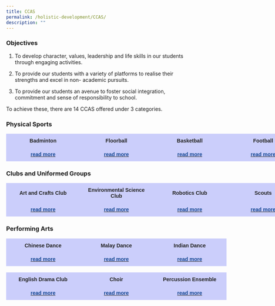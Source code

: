```yaml
---
title: CCAS
permalink: /holistic-development/CCAS/
description: ""
---
```

### Objectives

1. To develop character, values, leadership and life skills in our students through engaging activities.

2. To provide our students with a variety of platforms to realise their strengths and excel in non- academic pursuits.

3. To provide our students an avenue to foster social integration, commitment and sense of responsibility to school. 


To achieve these, there are 14 CCAS offered under 3 categories.


### Physical Sports 

<style type="text/css">
.tg  {border-collapse:collapse;border-spacing:0;margin:0px auto;}
.tg td{border-color:black;border-style:solid;border-width:1px;font-family:Arial, sans-serif;font-size:14px;
  overflow:hidden;padding:10px 5px;word-break:normal;}
.tg th{border-color:black;border-style:solid;border-width:1px;font-family:Arial, sans-serif;font-size:14px;
  font-weight:normal;overflow:hidden;padding:10px 5px;word-break:normal;}
.tg .tg-9ve2{background-color:#cbcefb;border-color:#cbcefb;color:#222;font-weight:bold;text-align:center;vertical-align:middle}
.tg .tg-xccu{background-color:#cbcefb;border-color:#cbcefb;color:#134693;font-weight:bold;text-align:center;vertical-align:middle}
</style>
<table class="tg" style="undefined;table-layout: fixed; width: 800px">
<colgroup>
<col style="width: 200px">
<col style="width: 200px">
<col style="width: 200px">
<col style="width: 200px">
</colgroup>
<tbody>
  <tr>
    <td class="tg-9ve2"><span style="color:#222">Badminton</span></td>
    <td class="tg-9ve2"><span style="color:#222">Floorball</span></td>
    <td class="tg-9ve2"><span style="color:#222">Basketball</span></td>
    <td class="tg-9ve2"><span style="color:#222">Football</span></td>
  </tr>
  <tr>
    <td class="tg-xccu"><a href="/ccas/Physical-Sports/badminton/" target="_blank" rel="noopener noreferrer"><span style="text-decoration:none;color:#134693">read more</span></a></td>
    <td class="tg-9ve2"><a href="/ccas/Physical-Sports/floorball/" target="_blank" rel="noopener noreferrer"><span style="text-decoration:none;color:#134693">read more</span></a></td>
    <td class="tg-9ve2"><a href="/ccas/Physical-Sports/basketball/" target="_blank" rel="noopener noreferrer"><span style="text-decoration:none;color:#134693">read more</span></a></td>
    <td class="tg-9ve2"><a href="/ccas/Physical-Sports/football/" target="_blank" rel="noopener noreferrer"><span style="text-decoration:none;color:#134693">read more</span></a></td>
  </tr>
</tbody>
</table>


### Clubs and Uniformed Groups 

<style type="text/css">
.tg  {border-collapse:collapse;border-spacing:0;margin:0px auto;}
.tg td{border-color:black;border-style:solid;border-width:1px;font-family:Arial, sans-serif;font-size:14px;
  overflow:hidden;padding:10px 5px;word-break:normal;}
.tg th{border-color:black;border-style:solid;border-width:1px;font-family:Arial, sans-serif;font-size:14px;
  font-weight:normal;overflow:hidden;padding:10px 5px;word-break:normal;}
.tg .tg-9ve2{background-color:#cbcefb;border-color:#cbcefb;color:#222;font-weight:bold;text-align:center;vertical-align:middle}
.tg .tg-xccu{background-color:#cbcefb;border-color:#cbcefb;color:#134693;font-weight:bold;text-align:center;vertical-align:middle}
</style>
<table class="tg" style="undefined;table-layout: fixed; width: 800px">
<colgroup>
<col style="width: 200px">
<col style="width: 200px">
<col style="width: 200px">
<col style="width: 200px">
</colgroup>
<tbody>
  <tr>
    <td class="tg-9ve2"><span style="color:#222">Art and Crafts Club</span></td>
    <td class="tg-9ve2"><span style="color:#222">Environmental Science Club</span></td>
    <td class="tg-9ve2"><span style="color:#222">Robotics Club</span></td>
    <td class="tg-9ve2"><span style="color:#222">Scouts</span></td>
  </tr>
  <tr>
    <td class="tg-xccu"><a href="/ccas/Clubs-and-Uniformed-Groups/arts-and-crafts-club/" target="_blank" rel="noopener noreferrer"><span style="text-decoration:none;color:#134693">read more</span></a></td>
    <td class="tg-9ve2"><a href="/ccas/Clubs-and-Uniformed-Groups/environmental-science-club/" target="_blank" rel="noopener noreferrer"><span style="text-decoration:none;color:#134693">read more</span></a></td>
    <td class="tg-9ve2"><a href="/ccas/Clubs-and-Uniformed-Groups/robotics-club/" target="_blank" rel="noopener noreferrer"><span style="text-decoration:none;color:#134693">read more</span></a></td>
    <td class="tg-9ve2"><a href="/ccas/Clubs-and-Uniformed-Groups/scouts/" target="_blank" rel="noopener noreferrer"><span style="text-decoration:none;color:#134693">read more</span></a></td>
  </tr>
</tbody>
</table>


### Performing Arts

<style type="text/css">
.tg  {border-collapse:collapse;border-spacing:0;margin:0px auto;}
.tg td{border-color:black;border-style:solid;border-width:1px;font-family:Arial, sans-serif;font-size:14px;
  overflow:hidden;padding:10px 5px;word-break:normal;}
.tg th{border-color:black;border-style:solid;border-width:1px;font-family:Arial, sans-serif;font-size:14px;
  font-weight:normal;overflow:hidden;padding:10px 5px;word-break:normal;}
.tg .tg-9ve2{background-color:#cbcefb;border-color:#cbcefb;color:#222;font-weight:bold;text-align:center;vertical-align:middle}
.tg .tg-xccu{background-color:#cbcefb;border-color:#cbcefb;color:#134693;font-weight:bold;text-align:center;vertical-align:middle}
</style>
<table class="tg" style="undefined;table-layout: fixed; width: 600px">
<colgroup>
<col style="width: 200px">
<col style="width: 200px">
<col style="width: 200px">
</colgroup>
<tbody>
  <tr>
    <td class="tg-9ve2"><span style="color:#222">Chinese Dance</span></td>
    <td class="tg-9ve2"><span style="color:#222">Malay Dance</span></td>
    <td class="tg-9ve2"><span style="color:#222">Indian Dance</span></td>
  </tr>
  <tr>
    <td class="tg-xccu"><a href="/ccas/Performing-Arts/chinese-dance/" target="_blank" rel="noopener noreferrer"><span style="text-decoration:none;color:#134693">read more</span></a></td>
    <td class="tg-9ve2"><a href="/ccas/Performing-Arts/malay-dance/" target="_blank" rel="noopener noreferrer"><span style="text-decoration:none;color:#134693">read more</span></a></td>
    <td class="tg-9ve2"><a href="/ccas/Performing-Arts/indian-dance/" target="_blank" rel="noopener noreferrer"><span style="text-decoration:none;color:#134693">read more</span></a></td>
  </tr>
</tbody>
</table>
<br>
<style type="text/css">
.tg  {border-collapse:collapse;border-spacing:0;margin:0px auto;}
.tg td{border-color:black;border-style:solid;border-width:1px;font-family:Arial, sans-serif;font-size:14px;
  overflow:hidden;padding:10px 5px;word-break:normal;}
.tg th{border-color:black;border-style:solid;border-width:1px;font-family:Arial, sans-serif;font-size:14px;
  font-weight:normal;overflow:hidden;padding:10px 5px;word-break:normal;}
.tg .tg-9ve2{background-color:#cbcefb;border-color:#cbcefb;color:#222;font-weight:bold;text-align:center;vertical-align:middle}
.tg .tg-xccu{background-color:#cbcefb;border-color:#cbcefb;color:#134693;font-weight:bold;text-align:center;vertical-align:middle}
</style>
<table class="tg" style="undefined;table-layout: fixed; width: 600px">
<colgroup>
<col style="width: 200px">
<col style="width: 200px">
<col style="width: 200px">
</colgroup>
<tbody>
  <tr>
    <td class="tg-9ve2"><span style="color:#222">English Drama Club</span></td>
    <td class="tg-9ve2"><span style="color:#222">Choir</span></td>
    <td class="tg-9ve2"><span style="color:#222">Percussion Ensemble</span></td>
  </tr>
  <tr>
    <td class="tg-xccu"><a href="/ccas/Performing-Arts/english-drama-club/" target="_blank" rel="noopener noreferrer"><span style="text-decoration:none;color:#134693">read more</span></a></td>
    <td class="tg-9ve2"><a href="/ccas/Performing-Arts/choir/" target="_blank" rel="noopener noreferrer"><span style="text-decoration:none;color:#134693">read more</span></a></td>
    <td class="tg-9ve2"><a href="/ccas/Performing-Arts/percussion-ensemble/" target="_blank" rel="noopener noreferrer"><span style="text-decoration:none;color:#134693">read more</span></a></td>
  </tr>
</tbody>
</table>